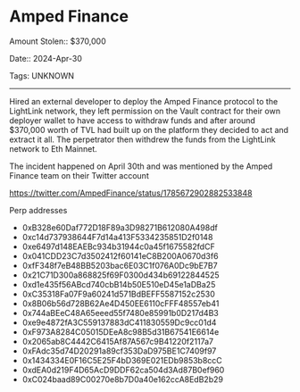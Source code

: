 # Amped Finance 

Amount Stolen:: $370,000

Date:: 2024-Apr-30

Tags: UNKNOWN

---

Hired an external developer to deploy the Amped Finance protocol to the LightLink network, they left permission on the Vault contract for their own deployer wallet to have access to withdraw funds and after around $370,000 worth of TVL had built up on the platform they decided to act and extract it all. The perpetrator then withdrew the funds from the LightLink network to Eth Mainnet.

The incident happened on April 30th and was mentioned by the Amped Finance team on their Twitter account

https://twitter.com/AmpedFinance/status/1785672902882533848

Perp addresses

- 0xB328e60Daf772D18F89a3D98271B612080A498df
- 0xc14d737938644F7d14a413F5334235851D2f0148
- 0xe6497d148EAEBc934b31944c0a45f1675582fdCF
- 0x041CDD23C7d3502412f60141eC8B200A0670d3f6
- 0xfF348f7eB48BB5203bac6E03C1f076A0Dc9bE7B7
- 0x21C71D300a868825f69F0300d434b69122844525
- 0xd1e435f56ABcd740cbB14b50E510eD45e1aDBa25
- 0xC35318Fa07F9a60241d571BdBEFF5587152c2530
- 0x8B06b56d728B62Ae4D450EE6110cFFF48557eb41
- 0x744aBEeC48A65eeed55f7480e85991b0D217d4B3
- 0xe9e4872fA3C559137883dC411830559Dc9cc01d4
- 0xF973A8284C05015DEeA8c98B5d31B67541E6614e
- 0x2065ab8C4442C6415Af87A567c9B41220f2117a7
- 0xFAdc35d74D20291a89cf353DaD975BE1C7409f97
- 0x1434334E0F16C5E25F4bD369E021EDb9853b8ccC
- 0xdEA0d219F4D65AcD9DDF62ca504d3Ad87B0ef960
- 0xC024baad89C00270e8b7D0a40e162ccA8EdB2b29

